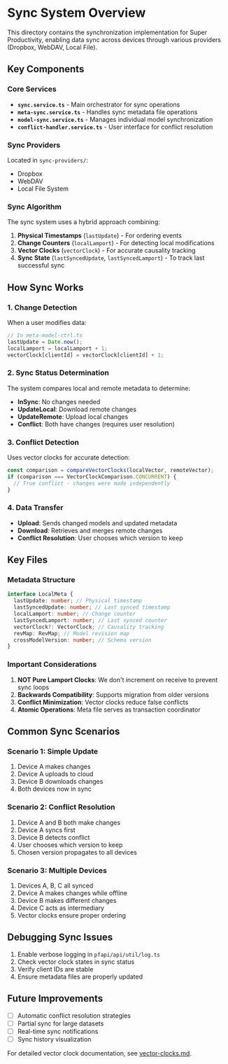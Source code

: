 # Sync System Overview

This directory contains the synchronization implementation for Super Productivity, enabling data sync across devices through various providers (Dropbox, WebDAV, Local File).

## Key Components

### Core Services

- **`sync.service.ts`** - Main orchestrator for sync operations
- **`meta-sync.service.ts`** - Handles sync metadata file operations
- **`model-sync.service.ts`** - Manages individual model synchronization
- **`conflict-handler.service.ts`** - User interface for conflict resolution

### Sync Providers

Located in `sync-providers/`:

- Dropbox
- WebDAV
- Local File System

### Sync Algorithm

The sync system uses a hybrid approach combining:

1. **Physical Timestamps** (`lastUpdate`) - For ordering events
2. **Change Counters** (`localLamport`) - For detecting local modifications
3. **Vector Clocks** (`vectorClock`) - For accurate causality tracking
4. **Sync State** (`lastSyncedUpdate`, `lastSyncedLamport`) - To track last successful sync

## How Sync Works

### 1. Change Detection

When a user modifies data:

```typescript
// In meta-model-ctrl.ts
lastUpdate = Date.now();
localLamport = localLamport + 1;
vectorClock[clientId] = vectorClock[clientId] + 1;
```

### 2. Sync Status Determination

The system compares local and remote metadata to determine:

- **InSync**: No changes needed
- **UpdateLocal**: Download remote changes
- **UpdateRemote**: Upload local changes
- **Conflict**: Both have changes (requires user resolution)

### 3. Conflict Detection

Uses vector clocks for accurate detection:

```typescript
const comparison = compareVectorClocks(localVector, remoteVector);
if (comparison === VectorClockComparison.CONCURRENT) {
  // True conflict - changes were made independently
}
```

### 4. Data Transfer

- **Upload**: Sends changed models and updated metadata
- **Download**: Retrieves and merges remote changes
- **Conflict Resolution**: User chooses which version to keep

## Key Files

### Metadata Structure

```typescript
interface LocalMeta {
  lastUpdate: number; // Physical timestamp
  lastSyncedUpdate: number; // Last synced timestamp
  localLamport: number; // Change counter
  lastSyncedLamport: number; // Last synced counter
  vectorClock?: VectorClock; // Causality tracking
  revMap: RevMap; // Model revision map
  crossModelVersion: number; // Schema version
}
```

### Important Considerations

1. **NOT Pure Lamport Clocks**: We don't increment on receive to prevent sync loops
2. **Backwards Compatibility**: Supports migration from older versions
3. **Conflict Minimization**: Vector clocks reduce false conflicts
4. **Atomic Operations**: Meta file serves as transaction coordinator

## Common Sync Scenarios

### Scenario 1: Simple Update

1. Device A makes changes
2. Device A uploads to cloud
3. Device B downloads changes
4. Both devices now in sync

### Scenario 2: Conflict Resolution

1. Device A and B both make changes
2. Device A syncs first
3. Device B detects conflict
4. User chooses which version to keep
5. Chosen version propagates to all devices

### Scenario 3: Multiple Devices

1. Devices A, B, C all synced
2. Device A makes changes while offline
3. Device B makes different changes
4. Device C acts as intermediary
5. Vector clocks ensure proper ordering

## Debugging Sync Issues

1. Enable verbose logging in `pfapi/api/util/log.ts`
2. Check vector clock states in sync status
3. Verify client IDs are stable
4. Ensure metadata files are properly updated

## Future Improvements

- [ ] Automatic conflict resolution strategies
- [ ] Partial sync for large datasets
- [ ] Real-time sync notifications
- [ ] Sync history visualization

For detailed vector clock documentation, see [vector-clocks.md](../../../docs/sync/vector-clocks.md).
